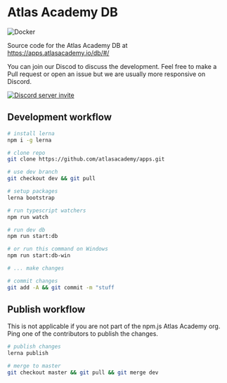 # Atlas Academy DB

![Docker](https://github.com/atlasacademy/apps/workflows/Docker/badge.svg)

Source code for the Atlas Academy DB at https://apps.atlasacademy.io/db/#/

You can join our Discod to discuss the development. Feel free to make a Pull request or open an issue but we are usually more responsive on Discord.

[![Discord server invite](https://discordapp.com/api/guilds/502554574423457812/embed.png)](https://discord.gg/TKJmuCR)

## Development workflow

```bash
# install lerna
npm i -g lerna

# clone repo
git clone https://github.com/atlasacademy/apps.git

# use dev branch
git checkout dev && git pull

# setup packages
lerna bootstrap

# run typescript watchers
npm run watch

# run dev db
npm run start:db

# or run this command on Windows
npm run start:db-win

# ... make changes

# commit changes
git add -A && git commit -m "stuff
```

## Publish workflow

This is not applicable if you are not part of the npm.js Atlas Academy org. Ping one of the contributors to publish the changes.

```bash
# publish changes
lerna publish

# merge to master
git checkout master && git pull && git merge dev
```